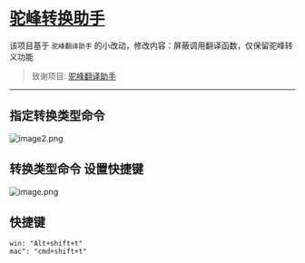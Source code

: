 # [驼峰转换助手](https://github.com/IOLOII/vscode-plugin-case-translation)

该项目基于 `驼峰翻译助手` 的小改动，修改内容：屏蔽调用翻译函数，仅保留驼峰转义功能

<!-- [有问题直接报issue](https://github.com/IOLOII/vscode-plugin-case-translation/issues)
```
更新了免费的谷歌翻译引擎

长期自用优先使用自定义token的翻译服务 -->
<!-- * 致谢项目 https://github.com/SvenZhao/var-translation -->

> 致谢项目: [驼峰翻译助手](https://marketplace.visualstudio.com/items?itemName=svenzhao.case-translation)

---
 ## 指定转换类型命令
![image2.png](https://s2.loli.net/2022/04/12/JOEYamiZAPMdfcg.png)
## 转换类型命令 设置快捷键
![image.png](https://s2.loli.net/2022/04/12/MvIZTaCiPpr35kA.png)

<!-- ```
 ## 支持的翻译引擎
 - 谷歌 免费的爬虫翻译服务 但是不稳定 经常受到网络影响
 - 百度翻译 需要token [申请步骤请查看](https://hcfy.app/docs/services/baidu-api)
 - 腾讯翻译君 需要token [申请步骤请查看](https://hcfy.app/docs/services/qq-api)
![image.png](https://s2.loli.net/2022/04/27/3GVQkIyZdsv2fYC.png)

---
 ## 指定转换类型命令
![image2.png](https://s2.loli.net/2022/04/12/JOEYamiZAPMdfcg.png)
## 转换类型命令 设置快捷键
![image.png](https://s2.loli.net/2022/04/12/MvIZTaCiPpr35kA.png)

---
 ## 英文不好 写代起变量时候 你是否一直这样干?
 - 打开翻软件
 - 输入中文
 - 复制翻译结果
 - 粘贴英文修改成相应的命名格式
---

 ## 现在你只需要按动图这样来就可以了
 - 选中输入文案 一键得到翻译结果(悄悄告诉你 直接选中英文还可以跳过翻译哦 快速改变命名格式)
 - 选择响应的命名格式
![feature X](images/vscode1.gif) -->


 ## 快捷键
    win: "Alt+shift+t"
    mac": "cmd+shift+t"
